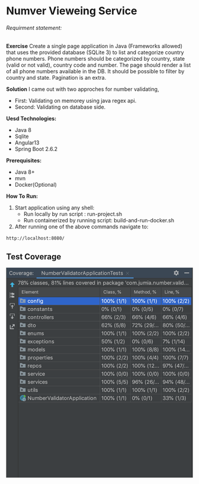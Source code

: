 # Numver Vieweing Service

###### Requirment statement:
**Exercise**
Create a single page application in Java (Frameworks allowed) that uses the provided database (SQLite 3) to list and categorize country phone numbers.
Phone numbers should be categorized by country, state (valid or not valid), country code and number.
The page should render a list of all phone numbers available in the DB. It should be possible to filter by country and state. Pagination is an extra.

**Solution**
I came out with two approches for number validating,
- First: Validating on memorey using java regex api.
- Second: Validating on database side.

**Uesd Technologies:**

- Java 8
- Sqlite
- Angular13
- Spring Boot 2.6.2

**Prerequisites:**
- Java 8+
- mvn
- Docker(Optional)

**How To Run:**
1. Start application using any shell: 
	- Run locally by run script : run-project.sh
	- Run containerized by running script:  build-and-run-docker.sh
2. After running one of the above commands  navigate to:
```
http://localhost:8080/
```
## Test Coverage
![alt text](https://raw.githubusercontent.com/Mustafa-Mamdouh/JumiaTask/master/test-coverage.png)
